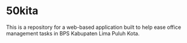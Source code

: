 # 50kita

This is a repository for a web-based application built to help ease office management tasks in BPS Kabupaten Lima Puluh Kota.
